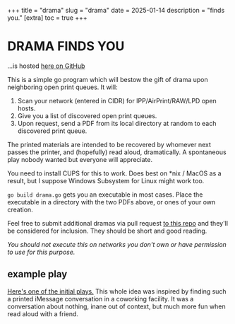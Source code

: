 +++
title = "drama"
slug = "drama"
date = 2025-01-14
description = "finds you."
[extra]
  toc = true
+++

# DRAMA FINDS YOU

...is hosted [here on GitHub](https://github.com/davidemerson/drama)

This is a simple go program which will bestow the gift of drama upon neighboring open print queues. It will:

1. Scan your network (entered in CIDR) for IPP/AirPrint/RAW/LPD open hosts.
2. Give you a list of discovered open print queues.
3. Upon request, send a PDF from its local directory at random to each discovered print queue.

The printed materials are intended to be recovered by whomever next passes the printer, and (hopefully) read aloud, dramatically. A spontaneous play nobody wanted but everyone will appreciate.

You need to install CUPS for this to work. Does best on *nix / MacOS as a result, but I suppose Windows Subsystem for Linux might work too.

`go build drama.go` gets you an executable in most cases. Place the executable in a directory with the two PDFs above, or ones of your own creation.

Feel free to submit additional dramas via pull request [to this repo](https://github.com/davidemerson/drama) and they'll be considered for inclusion. They should be short and good reading.

*You should not execute this on networks you don't own or have permission to use for this purpose.*

## example play

[Here's one of the initial plays.](https://nnix.com/pdfs/wrenchtryst.pdf) This whole idea was inspired by finding such a printed iMessage conversation in a coworking facility. It was a conversation about nothing, inane out of context, but much more fun when read aloud with a friend.